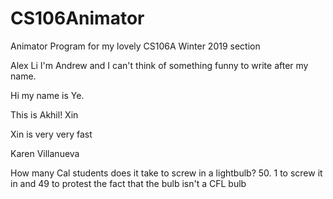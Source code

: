 # CS106Animator
Animator Program for my lovely CS106A Winter 2019 section

Alex Li
I'm Andrew and I can't think of something funny to write after my name.

Hi my name is Ye.

This is Akhil!
Xin

Xin is very very fast

Karen Villanueva


How many Cal students does it take to screw in a lightbulb?
50. 1 to screw it in and 49 to protest the fact that the bulb isn't a CFL bulb






